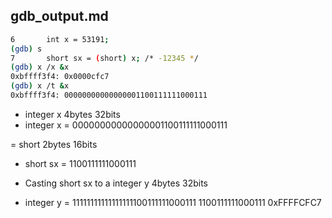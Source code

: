 ## gdb_output.md

```bash
6	    int x = 53191;
(gdb) s
7	    short sx = (short) x; /* -12345 */
(gdb) x /x &x
0xbffff3f4:	0x0000cfc7
(gdb) x /t &x
0xbffff3f4:	00000000000000001100111111000111
```

- integer x 4bytes 32bits
- integer x = 
00000000000000001100111111000111


= short 2bytes 16bits
- short sx = 
1100111111000111

- Casting short sx to a integer y 4bytes 32bits
- integer y = 
11111111111111111100111111000111
                1100111111000111
0xFFFFCFC7
